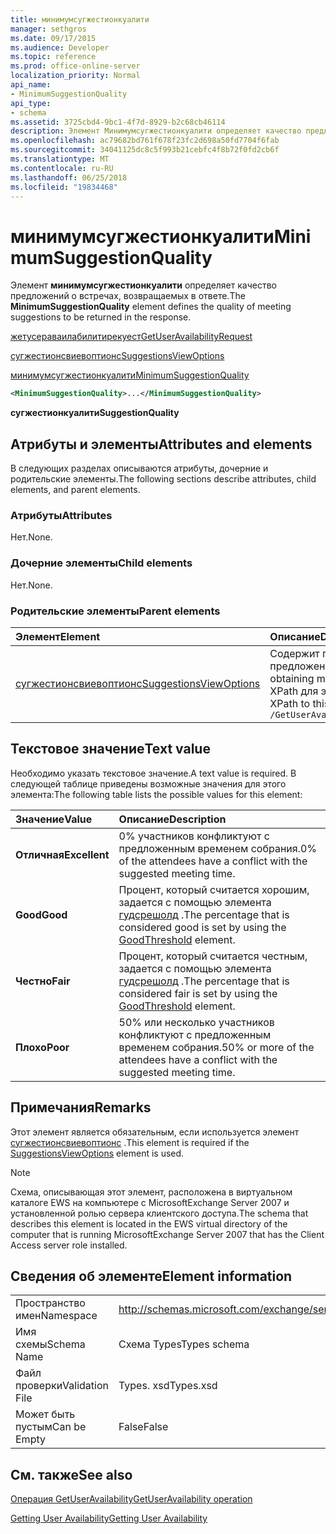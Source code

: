 ```yaml
---
title: минимумсугжестионкуалити
manager: sethgros
ms.date: 09/17/2015
ms.audience: Developer
ms.topic: reference
ms.prod: office-online-server
localization_priority: Normal
api_name:
- MinimumSuggestionQuality
api_type:
- schema
ms.assetid: 3725cbd4-9bc1-4f7d-8929-b2c68cb46114
description: Элемент Минимумсугжестионкуалити определяет качество предложений о встречах, возвращаемых в ответе.
ms.openlocfilehash: ac79682bd761f678f23fc2d698a50fd7704f6fab
ms.sourcegitcommit: 34041125dc8c5f993b21cebfc4f8b72f0fd2cb6f
ms.translationtype: MT
ms.contentlocale: ru-RU
ms.lasthandoff: 06/25/2018
ms.locfileid: "19834468"
---
```

# <a name="minimumsuggestionquality"></a><span data-ttu-id="76aaf-103">минимумсугжестионкуалити</span><span class="sxs-lookup"><span data-stu-id="76aaf-103">MinimumSuggestionQuality</span></span>

<span data-ttu-id="76aaf-104">Элемент **минимумсугжестионкуалити** определяет качество предложений о встречах, возвращаемых в ответе.</span><span class="sxs-lookup"><span data-stu-id="76aaf-104">The **MinimumSuggestionQuality** element defines the quality of meeting suggestions to be returned in the response.</span></span> 
  
[<span data-ttu-id="76aaf-105">жетусераваилабилитирекуест</span><span class="sxs-lookup"><span data-stu-id="76aaf-105">GetUserAvailabilityRequest</span></span>](getuseravailabilityrequest.md)
  
[<span data-ttu-id="76aaf-106">сугжестионсвиевоптионс</span><span class="sxs-lookup"><span data-stu-id="76aaf-106">SuggestionsViewOptions</span></span>](suggestionsviewoptions.md)
  
[<span data-ttu-id="76aaf-107">минимумсугжестионкуалити</span><span class="sxs-lookup"><span data-stu-id="76aaf-107">MinimumSuggestionQuality</span></span>](minimumsuggestionquality.md)
  
```xml
<MinimumSuggestionQuality>...</MinimumSuggestionQuality>
```

 <span data-ttu-id="76aaf-108">**сугжестионкуалити**</span><span class="sxs-lookup"><span data-stu-id="76aaf-108">**SuggestionQuality**</span></span>
## <a name="attributes-and-elements"></a><span data-ttu-id="76aaf-109">Атрибуты и элементы</span><span class="sxs-lookup"><span data-stu-id="76aaf-109">Attributes and elements</span></span>

<span data-ttu-id="76aaf-110">В следующих разделах описываются атрибуты, дочерние и родительские элементы.</span><span class="sxs-lookup"><span data-stu-id="76aaf-110">The following sections describe attributes, child elements, and parent elements.</span></span>
  
### <a name="attributes"></a><span data-ttu-id="76aaf-111">Атрибуты</span><span class="sxs-lookup"><span data-stu-id="76aaf-111">Attributes</span></span>

<span data-ttu-id="76aaf-112">Нет.</span><span class="sxs-lookup"><span data-stu-id="76aaf-112">None.</span></span>
  
### <a name="child-elements"></a><span data-ttu-id="76aaf-113">Дочерние элементы</span><span class="sxs-lookup"><span data-stu-id="76aaf-113">Child elements</span></span>

<span data-ttu-id="76aaf-114">Нет.</span><span class="sxs-lookup"><span data-stu-id="76aaf-114">None.</span></span>
  
### <a name="parent-elements"></a><span data-ttu-id="76aaf-115">Родительские элементы</span><span class="sxs-lookup"><span data-stu-id="76aaf-115">Parent elements</span></span>

|<span data-ttu-id="76aaf-116">**Элемент**</span><span class="sxs-lookup"><span data-stu-id="76aaf-116">**Element**</span></span>|<span data-ttu-id="76aaf-117">**Описание**</span><span class="sxs-lookup"><span data-stu-id="76aaf-117">**Description**</span></span>|
|:-----|:-----|
|[<span data-ttu-id="76aaf-118">сугжестионсвиевоптионс</span><span class="sxs-lookup"><span data-stu-id="76aaf-118">SuggestionsViewOptions</span></span>](suggestionsviewoptions.md) <br/> |<span data-ttu-id="76aaf-119">Содержит параметры для получения сведений о предложении собрания.</span><span class="sxs-lookup"><span data-stu-id="76aaf-119">Contains the options for obtaining meeting suggestion information.</span></span>  <br/> <span data-ttu-id="76aaf-120">XPath для этого элемента:</span><span class="sxs-lookup"><span data-stu-id="76aaf-120">The following is the XPath to this element:</span></span>  <br/>  `/GetUserAvailabilityRequest/SuggestionViewOptions` <br/> |
   
## <a name="text-value"></a><span data-ttu-id="76aaf-121">Текстовое значение</span><span class="sxs-lookup"><span data-stu-id="76aaf-121">Text value</span></span>

<span data-ttu-id="76aaf-122">Необходимо указать текстовое значение.</span><span class="sxs-lookup"><span data-stu-id="76aaf-122">A text value is required.</span></span> <span data-ttu-id="76aaf-123">В следующей таблице приведены возможные значения для этого элемента:</span><span class="sxs-lookup"><span data-stu-id="76aaf-123">The following table lists the possible values for this element:</span></span>
  
|<span data-ttu-id="76aaf-124">**Значение**</span><span class="sxs-lookup"><span data-stu-id="76aaf-124">**Value**</span></span>|<span data-ttu-id="76aaf-125">**Описание**</span><span class="sxs-lookup"><span data-stu-id="76aaf-125">**Description**</span></span>|
|:-----|:-----|
|<span data-ttu-id="76aaf-126">**Отличная**</span><span class="sxs-lookup"><span data-stu-id="76aaf-126">**Excellent**</span></span> <br/> |<span data-ttu-id="76aaf-127">0% участников конфликтуют с предложенным временем собрания.</span><span class="sxs-lookup"><span data-stu-id="76aaf-127">0% of the attendees have a conflict with the suggested meeting time.</span></span>  <br/> |
|<span data-ttu-id="76aaf-128">**Good**</span><span class="sxs-lookup"><span data-stu-id="76aaf-128">**Good**</span></span> <br/> |<span data-ttu-id="76aaf-129">Процент, который считается хорошим, задается с помощью элемента [гудсрешолд](goodthreshold.md) .</span><span class="sxs-lookup"><span data-stu-id="76aaf-129">The percentage that is considered good is set by using the [GoodThreshold](goodthreshold.md) element.</span></span>  <br/> |
|<span data-ttu-id="76aaf-130">**Честно**</span><span class="sxs-lookup"><span data-stu-id="76aaf-130">**Fair**</span></span> <br/> |<span data-ttu-id="76aaf-131">Процент, который считается честным, задается с помощью элемента [гудсрешолд](goodthreshold.md) .</span><span class="sxs-lookup"><span data-stu-id="76aaf-131">The percentage that is considered fair is set by using the [GoodThreshold](goodthreshold.md) element.</span></span>  <br/> |
|<span data-ttu-id="76aaf-132">**Плохо**</span><span class="sxs-lookup"><span data-stu-id="76aaf-132">**Poor**</span></span> <br/> |<span data-ttu-id="76aaf-133">50% или несколько участников конфликтуют с предложенным временем собрания.</span><span class="sxs-lookup"><span data-stu-id="76aaf-133">50% or more of the attendees have a conflict with the suggested meeting time.</span></span>  <br/> |
   
## <a name="remarks"></a><span data-ttu-id="76aaf-134">Примечания</span><span class="sxs-lookup"><span data-stu-id="76aaf-134">Remarks</span></span>

<span data-ttu-id="76aaf-135">Этот элемент является обязательным, если используется элемент [сугжестионсвиевоптионс](suggestionsviewoptions.md) .</span><span class="sxs-lookup"><span data-stu-id="76aaf-135">This element is required if the [SuggestionsViewOptions](suggestionsviewoptions.md) element is used.</span></span> 
  
> [!NOTE]
> <span data-ttu-id="76aaf-136">Схема, описывающая этот элемент, расположена в виртуальном каталоге EWS на компьютере с MicrosoftExchange Server 2007 и установленной ролью сервера клиентского доступа.</span><span class="sxs-lookup"><span data-stu-id="76aaf-136">The schema that describes this element is located in the EWS virtual directory of the computer that is running MicrosoftExchange Server 2007 that has the Client Access server role installed.</span></span> 
  
## <a name="element-information"></a><span data-ttu-id="76aaf-137">Сведения об элементе</span><span class="sxs-lookup"><span data-stu-id="76aaf-137">Element information</span></span>

|||
|:-----|:-----|
|<span data-ttu-id="76aaf-138">Пространство имен</span><span class="sxs-lookup"><span data-stu-id="76aaf-138">Namespace</span></span>  <br/> |http://schemas.microsoft.com/exchange/services/2006/types  <br/> |
|<span data-ttu-id="76aaf-139">Имя схемы</span><span class="sxs-lookup"><span data-stu-id="76aaf-139">Schema Name</span></span>  <br/> |<span data-ttu-id="76aaf-140">Схема Types</span><span class="sxs-lookup"><span data-stu-id="76aaf-140">Types schema</span></span>  <br/> |
|<span data-ttu-id="76aaf-141">Файл проверки</span><span class="sxs-lookup"><span data-stu-id="76aaf-141">Validation File</span></span>  <br/> |<span data-ttu-id="76aaf-142">Types. xsd</span><span class="sxs-lookup"><span data-stu-id="76aaf-142">Types.xsd</span></span>  <br/> |
|<span data-ttu-id="76aaf-143">Может быть пустым</span><span class="sxs-lookup"><span data-stu-id="76aaf-143">Can be Empty</span></span>  <br/> |<span data-ttu-id="76aaf-144">False</span><span class="sxs-lookup"><span data-stu-id="76aaf-144">False</span></span>  <br/> |
   
## <a name="see-also"></a><span data-ttu-id="76aaf-145">См. также</span><span class="sxs-lookup"><span data-stu-id="76aaf-145">See also</span></span>



[<span data-ttu-id="76aaf-146">Операция GetUserAvailability</span><span class="sxs-lookup"><span data-stu-id="76aaf-146">GetUserAvailability operation</span></span>](getuseravailability-operation.md)


[<span data-ttu-id="76aaf-147">Getting User Availability</span><span class="sxs-lookup"><span data-stu-id="76aaf-147">Getting User Availability</span></span>](http://msdn.microsoft.com/library/d4133fcb-9b0f-4e6b-aadf-a389da83516a%28Office.15%29.aspx)

